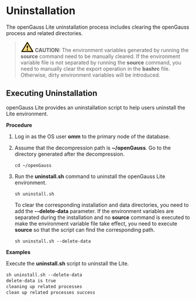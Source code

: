 # Uninstallation<a name="EN-US_TOPIC_0289899737"></a>

The openGauss Lite uninstallation process includes clearing the openGauss process and related directories.

>![](public_sys-resources/icon-caution.gif) **CAUTION:** 
>The environment variables generated by running the  **source**  command need to be manually cleared. If the environment variable file is not separated by running the  **source**  command, you need to manually clear the export operation in the  **bashrc**  file. Otherwise, dirty environment variables will be introduced.

## Executing Uninstallation<a name="en-us_topic_0283136478_section1229131371816"></a>

openGauss Lite provides an uninstallation script to help users uninstall the Lite environment.

**Procedure**

1.  Log in as the OS user  **omm**  to the primary node of the database.
2.  Assume that the decompression path is  **\~/openGauss**. Go to the directory generated after the decompression.

    ```
    cd ~/openGauss
    ```

3.  Run the  **uninstall.sh**  command to uninstall the openGauss Lite environment.

    ```
    sh uninstall.sh
    ```

    To clear the corresponding installation and data directories, you need to add the  **--delete-data**  parameter. If the environment variables are separated during the installation and no  **source**  command is executed to make the environment variable file take effect, you need to execute  **source**  so that the script can find the corresponding path.

    ```
    sh uninstall.sh --delete-data 
    ```


**Examples**

Execute the  **uninstall.sh**  script to uninstall the Lite.

```
sh uninstall.sh --delete-data
delete-data is true
cleaning up related processes
clean up related processes success
```

